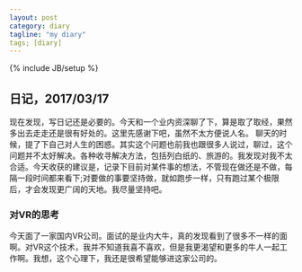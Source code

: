 ```yaml
---
layout: post
category: diary
tagline: "my diary"
tags; [diary]
---
```

{% include JB/setup %}


## 日记，2017/03/17

现在发现，写日记还是必要的。今天和一个业内资深聊了下，算是取了取经，果然多出去走走还是很有好处的。这里先感谢下吧，虽然不太方便说人名。
聊天的时候，提了下自己对人生的困惑。其实这个问题也前我也跟很多人说过，聊过，这个问题并不太好解决。各种收寻解决方法，包括列白纸的、旅游的。我发现对我不太合适。今天收获的建议是，记录下目前对某件事的想法，不管现在做还是不做，每隔一段时间都来看下;对要做的事要坚持做，就如跑步一样，只有跑过某个极限后，才会发现更广阔的天地。我尽量坚持吧。

### 对VR的思考
今天面了一家国内VR公司。面试的是业内大牛，真的发现看到了很多不一样的面啊。对VR这个技术，我并不知道我喜不喜欢，但是我更渴望和更多的牛人一起工作啊。我想，这个心理下，我还是很希望能够进这家公司的。
